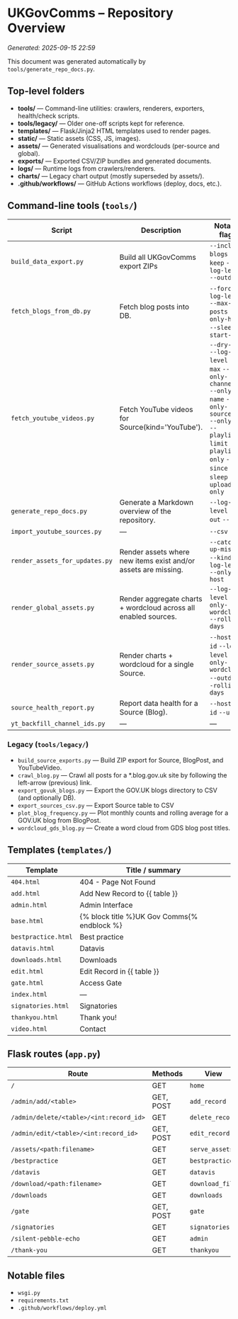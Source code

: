 # UKGovComms – Repository Overview
_Generated: 2025-09-15 22:59_

This document was generated automatically by `tools/generate_repo_docs.py`.

## Top-level folders
- **tools/** — Command-line utilities: crawlers, renderers, exporters, health/check scripts.
- **tools/legacy/** — Older one-off scripts kept for reference.
- **templates/** — Flask/Jinja2 HTML templates used to render pages.
- **static/** — Static assets (CSS, JS, images).
- **assets/** — Generated visualisations and wordclouds (per-source and global).
- **exports/** — Exported CSV/ZIP bundles and generated documents.
- **logs/** — Runtime logs from crawlers/renderers.
- **charts/** — Legacy chart output (mostly superseded by assets/).
- **.github/workflows/** — GitHub Actions workflows (deploy, docs, etc.).

## Command-line tools (`tools/`)
| Script | Description | Notable flags |
|---|---|---|
| `build_data_export.py` | Build all UKGovComms export ZIPs | `--include-blogs` `--keep` `--log-level` `--outdir` |
| `fetch_blogs_from_db.py` | Fetch blog posts into DB. | `--force` `--log-level` `--max-posts` `--only-host` `--sleep` `--start-url` |
| `fetch_youtube_videos.py` | Fetch YouTube videos for Source(kind='YouTube'). | `--dry-run` `--log-level` `--max` `--only-channel-id` `--only-name` `--only-source-id` `--only-url` `--playlists-limit` `--playlists-only` `--since` `--sleep` `--uploads-only` |
| `generate_repo_docs.py` | Generate a Markdown overview of the repository. | `--log-level` `--out` `--root` |
| `import_youtube_sources.py` | — | `--csv` |
| `render_assets_for_updates.py` | Render assets where new items exist and/or assets are missing. | `--catch-up-missing` `--kind` `--log-level` `--only-host` |
| `render_global_assets.py` | Render aggregate charts + wordcloud across all enabled sources. | `--log-level` `--only-wordcloud` `--rolling-days` |
| `render_source_assets.py` | Render charts + wordcloud for a single Source. | `--host` `--id` `--log-level` `--only-wordcloud` `--outdir` `--rolling-days` |
| `source_health_report.py` | Report data health for a Source (Blog). | `--host` `--id` `--url` |
| `yt_backfill_channel_ids.py` | — | — |

### Legacy (`tools/legacy/`)
- `build_source_exports.py` — Build ZIP export for Source, BlogPost, and YouTubeVideo.
- `crawl_blog.py` — Crawl all posts for a *.blog.gov.uk site by following the left-arrow (previous) link.
- `export_govuk_blogs.py` — Export the GOV.UK blogs directory to CSV (and optionally DB).
- `export_sources_csv.py` — Export Source table to CSV
- `plot_blog_frequency.py` — Plot monthly counts and rolling average for a GOV.UK blog from BlogPost.
- `wordcloud_gds_blog.py` — Create a word cloud from GDS blog post titles.

## Templates (`templates/`)
| Template | Title / summary |
|---|---|
| `404.html` | 404 - Page Not Found |
| `add.html` | Add New Record to {{ table }} |
| `admin.html` | Admin Interface |
| `base.html` | {% block title %}UK Gov Comms{% endblock %} |
| `bestpractice.html` | Best practice |
| `datavis.html` | Datavis |
| `downloads.html` | Downloads |
| `edit.html` | Edit Record in {{ table }} |
| `gate.html` | Access Gate |
| `index.html` | — |
| `signatories.html` | Signatories |
| `thankyou.html` | Thank you! |
| `video.html` | Contact |

## Flask routes (`app.py`)
| Route | Methods | View | Docstring |
|---|---|---|---|
| `/` | GET | `home` | — |
| `/admin/add/<table>` | GET, POST | `add_record` | — |
| `/admin/delete/<table>/<int:record_id>` | GET | `delete_record` | — |
| `/admin/edit/<table>/<int:record_id>` | GET, POST | `edit_record` | — |
| `/assets/<path:filename>` | GET | `serve_assets` | — |
| `/bestpractice` | GET | `bestpractice` | — |
| `/datavis` | GET | `datavis` | — |
| `/download/<path:filename>` | GET | `download_file` | — |
| `/downloads` | GET | `downloads` | — |
| `/gate` | GET, POST | `gate` | — |
| `/signatories` | GET | `signatories` | — |
| `/silent-pebble-echo` | GET | `admin` | — |
| `/thank-you` | GET | `thankyou` | — |

## Notable files
- `wsgi.py`
- `requirements.txt`
- `.github/workflows/deploy.yml`
